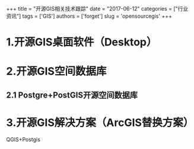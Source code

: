 +++
title = "开源GIS相关技术跟踪"
date = "2017-06-12"
categories = ["行业资讯"]
tags = ['GIS']
authors = ['forget']
slug = 'opensourcegis'
+++

# 1.开源GIS桌面软件（Desktop）


# 2.开源GIS空间数据库
## 2.1 Postgre+PostGIS开源空间数据库

# 3.开源GIS解决方案（ArcGIS替换方案）
QGIS+Postgis

